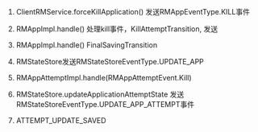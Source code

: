 
1. ClientRMService.forceKillApplication() 发送RMAppEventType.KILL事件

2. RMAppImpl.handle() 处理kill事件，KillAttemptTransition, 发送

3. RMAppImpl.handle() FinalSavingTransition 

4. RMStateStore发送RMStateStoreEventType.UPDATE_APP

2. RMAppAttemptImpl.handle(RMAppAttemptEvent.Kill)

3. RMStateStore.updateApplicationAttemptState 发送 RMStateStoreEventType.UPDATE_APP_ATTEMPT事件

4. ATTEMPT_UPDATE_SAVED
